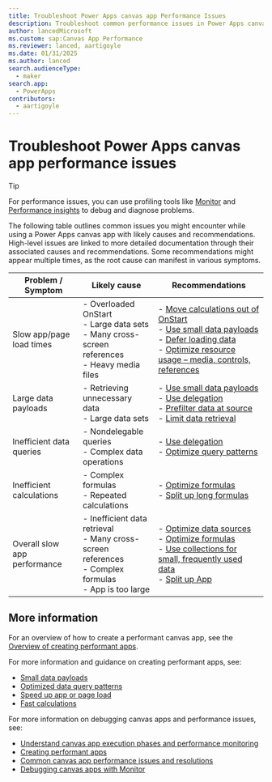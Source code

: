 ```yaml
---
title: Troubleshoot Power Apps canvas app Performance Issues
description: Troubleshoot common performance issues in Power Apps canvas app.
author: lancedMicrosoft
ms.custom: sap:Canvas App Performance
ms.reviewer: lanced, aartigoyle
ms.date: 01/31/2025
ms.author: lanced
search.audienceType: 
  - maker 
search.app: 
  - PowerApps
contributors:
  - aartigoyle
---
```

# Troubleshoot Power Apps canvas app performance issues

> [!TIP]
> For performance issues, you can use profiling tools like [Monitor](/power-apps/maker/monitor-overview) and [Performance insights](/power-apps/maker/common/performance-insights-overview) to debug and diagnose problems.

The following table outlines common issues you might encounter while using a Power Apps canvas app with likely causes and recommendations. High-level issues are linked to more detailed documentation through their associated causes and recommendations. Some recommendations might appear multiple times, as the root cause can manifest in various symptoms.

| Problem / Symptom   | Likely cause  | Recommendations |
| ---|---|---|
| Slow app/page load times | - Overloaded OnStart<br> - Large data sets<br> - Many cross-screen references <br> - Heavy media files    | - [Move calculations out of OnStart](/power-apps/maker/canvas-apps/working-with-large-apps#use-appformulas-instead-of-apponstart) <br> - [Use small data payloads](/power-apps/maker/canvas-apps/small-data-payloads) <br>  - [Defer loading data](/power-apps/maker/canvas-apps/efficient-calculations#defer-significant-updates-to-a-nonblocking-ui-step) <br> - [Optimize resource usage – media, controls, references](/power-apps/maker/canvas-apps/fast-app-page-load#minimize-required-resources)  |
| Large data payloads    | - Retrieving unnecessary data<br> - Large data sets <br>    |- [Use small data payloads](/power-apps/maker/canvas-apps/small-data-payloads)<br>- [Use delegation](/power-apps/maker/canvas-apps/small-data-payloads#use-delegation) <br> - [Prefilter data at source](/power-apps/maker/canvas-apps/optimized-query-data-patterns#use-server-side-views) <br> - [Limit data retrieval](/power-apps/maker/canvas-apps/small-data-payloads#suggestions) |
| Inefficient data queries | - Nondelegable queries<br> - Complex data operations <br>    |- [Use delegation](/power-apps/maker/canvas-apps/small-data-payloads#use-delegation) <br> - [Optimize query patterns](/power-apps/maker/canvas-apps/optimized-query-data-patterns) |
| Inefficient calculations | - Complex formulas<br> - Repeated calculations <br>    |- [Optimize formulas](/power-apps/maker/canvas-apps/efficient-calculations#calculations) <br> - [Split up long formulas](/power-apps/maker/canvas-apps/working-with-large-apps#split-up-long-formulas)|
| Overall slow app performance | - Inefficient data retrieval<br> - Many cross-screen references<br> - Complex formulas<br>  - App is too large | - [Optimize data sources](/power-apps/maker/canvas-apps/optimized-query-data-patterns) <br> - [Optimize formulas](/power-apps/maker/canvas-apps/fast-app-page-load#avoid-directly-populating-a-collection-with-large-amounts-of-data) <br> - [Use collections for small, frequently used data](/power-apps/maker/canvas-apps/fast-app-page-load#avoid-directly-populating-a-collection-with-large-amounts-of-data) <br> - [Split up App](/power-apps/maker/canvas-apps/working-with-large-apps#partition-the-app) |

## More information

For an overview of how to create a performant canvas app, see the [Overview of creating performant apps](/power-apps/maker/canvas-apps/create-performant-apps-overview).

For more information and guidance on creating performant apps, see:

- [Small data payloads](/power-apps/maker/canvas-apps/small-data-payloads)
- [Optimized data query patterns](/power-apps/maker/canvas-apps/optimized-query-data-patterns)
- [Speed up app or page load](/power-apps/maker/canvas-apps/fast-app-page-load)
- [Fast calculations](/power-apps/maker/canvas-apps/efficient-calculations)

For more information on debugging canvas apps and performance issues, see:

- [Understand canvas app execution phases and performance monitoring](/power-apps/maker/canvas-apps/execution-phases-data-flow)
- [Creating performant apps](/power-apps/maker/canvas-apps/create-performant-apps-overview)
- [Common canvas app performance issues and resolutions](/power-apps/maker/canvas-apps/common-performance-issue-resolutions)
- [Debugging canvas apps with Monitor](/power-apps/maker/monitor-canvasapps)
